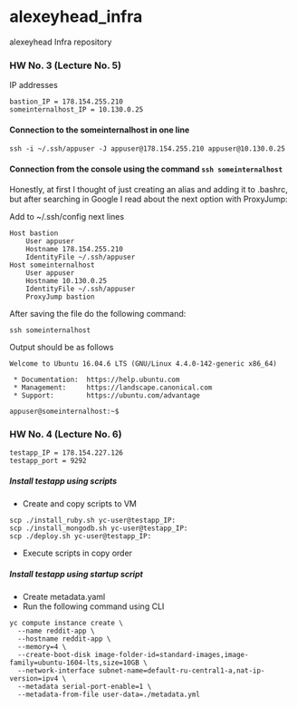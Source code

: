 # alexeyhead_infra
alexeyhead Infra repository

### HW No. 3 (Lecture No. 5)

IP addresses

```
bastion_IP = 178.154.255.210
someinternalhost_IP = 10.130.0.25

```

#### Connection to the someinternalhost in one line

```
ssh -i ~/.ssh/appuser -J appuser@178.154.255.210 appuser@10.130.0.25
```

#### Connection from the console using the command `ssh someinternalhost`

Honestly, at first I thought of just creating an alias and adding it to .bashrc, but after searching in Google I read about the next option with ProxyJump:

Add to ~/.ssh/config next lines

```
Host bastion
	User appuser
	Hostname 178.154.255.210
	IdentityFile ~/.ssh/appuser
Host someinternalhost
	User appuser
	Hostname 10.130.0.25
	IdentityFile ~/.ssh/appuser
	ProxyJump bastion
```
After saving the file do the following command:

`ssh someinternalhost`

Output should be as follows

```
Welcome to Ubuntu 16.04.6 LTS (GNU/Linux 4.4.0-142-generic x86_64)

 * Documentation:  https://help.ubuntu.com
 * Management:     https://landscape.canonical.com
 * Support:        https://ubuntu.com/advantage

appuser@someinternalhost:~$

```

### HW No. 4 (Lecture No. 6)

```
testapp_IP = 178.154.227.126
testapp_port = 9292
```

##### Install testapp using scripts

- Create and copy scripts to VM

```
scp ./install_ruby.sh yc-user@testapp_IP:
scp ./install_mongodb.sh yc-user@testapp_IP:
scp ./deploy.sh yc-user@testapp_IP:
```

- Execute scripts in copy order

##### Install testapp using startup script

- Create metadata.yaml
- Run the following command using CLI

```
yc compute instance create \
  --name reddit-app \
  --hostname reddit-app \
  --memory=4 \
  --create-boot-disk image-folder-id=standard-images,image-family=ubuntu-1604-lts,size=10GB \
  --network-interface subnet-name=default-ru-central1-a,nat-ip-version=ipv4 \
  --metadata serial-port-enable=1 \
  --metadata-from-file user-data=./metadata.yml
```
